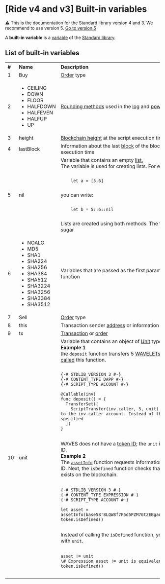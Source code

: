 # [Ride v4 and v3] Built-in variables

:warning: This is the documentation for the Standard library version 4 and 3. We recommend to use version 5. [Go to version 5](/en/ride/variables/built-in-variables)

A **built-in variable** is a [variable](/en/ride/variables/) of the [Standard library](/en/ride/script/standard-library).

## List of built-in variables
<table style="width:100%">
  <tr>
    <th align="left">#</th>
    <th align="left">Name</th>
    <th align="left">Description</th>
  </tr>
  <tr>
    <td>1</td>
    <td>Buy</td>
    <td><a href="/en/blockchain/order">Order</a> type</td>
  </tr>
  <tr>
    <td>2</td>
    <td>
      <ul>
        <li>CEILING</li>
        <li>DOWN</li>
        <li>FLOOR</li>
        <li>HALFDOWN</li>
        <li>HALFEVEN</li>
        <li>HALFUP</li>
        <li>UP</li>
      </ul>
    </td>
    <td>
      <a href="/en/ride/functions/built-in-functions/math-functions">Rounding methods</a> used in the <a href="/en/ride/functions/built-in-functions/math-functions">log</a> and <a href="/en/ride/functions/built-in-functions/math-functions">pow</a> functions
    </td>
  </tr>
  <tr>
    <td>3</td>
    <td>height</td>
    <td><a href="/en/blockchain/glossary#b">Blockchain height</a> at the script execution time</td>
  </tr>
  <tr>
    <td>4</td>
    <td>lastBlock</td>
    <td>Information about the last <a href="/en/blockchain/block">block</a> of the blockchain at the script execution time</td>
  </tr>
  <tr>
    <td>5</td>
    <td>nil</td>
    <td>Variable that contains an empty <a href="/en/ride/data-types/list">list.</a><br>The variable is used for creating lists. For example, instead of:<br>
<pre>
<code class=“lang-ride”>
    let a = [5,6]
</code>
</pre>
    you can write:
<pre>
<code class=“lang-ride”>
    let b = 5::6::nil
</code>
</pre>
      Lists are created using both methods. The first method is a syntactic sugar      
    </td>
  </tr>
  <tr>
    <td>6</td>
    <td>
      <ul>
        <li>NOALG</li>
        <li>MD5</li>
        <li>SHA1</li>
        <li>SHA224</li>
        <li>SHA256</li>
        <li>SHA384</li>
        <li>SHA512</li>
        <li>SHA3224</li>
        <li>SHA3256</li>
        <li>SHA3384</li>
        <li>SHA3512</li>
      </ul>
    </td>
    <td>
      Variables that are passed as the first parameter to the <a href="/en/ride/functions/built-in-functions/verification-functions">rsaVerify</a> function
    </td>
  </tr>
  <tr>
    <td>7</td>
    <td>Sell</td>
    <td><a href="/en/blockchain/order">Order</a> type</td>
  </tr>
  <tr>
    <td>8</td>
    <td>this</td>
    <td>Transaction sender <a href="/en/blockchain/account/address">address</a> or information about the <a href="/en/blockchain/token">token</a></td>
  </tr>
  <tr>
    <td>9</td>
    <td>tx</td>
    <td><a href="/en/blockchain/transaction">Transaction</a> or <a href="/en/blockchain/order">order</a></td>
  </tr>
  <tr>
    <td>10</td>
    <td>unit</td>
    <td>Variable that contains an object of <a href="/en/ride/data-types/unit">Unit</a> type.<br><b>Example 1</b><br> the <code>deposit</code> function transfers 5 <a href="/en/blockchain/token/waves">WAVELETs</a> to the account, that <a href="/en/ride/functions/callable-function">called</a> this function.

<pre>
<code class=“lang-ride”>
{-# STDLIB_VERSION 3 #-}
{-# CONTENT_TYPE DAPP #-}
{-# SCRIPT_TYPE ACCOUNT #-}

@Callable(inv)
func deposit() = {
  TransferSet([
    ScriptTransfer(inv.caller, 5, unit) \# Transfer 5 WAVELETs to the inv.caller account. Instead of the token ID the unit is specified
  ])
}
</code>
</pre>

WAVES does not have a <a href="/en/blockchain/token/token-id">token ID</a>; the <code>unit</code> is passed instead of the ID.<br><b>Example 2</b><br>The <a href="/en/ride/functions/built-in-functions/blockchain-functions"><tt>assetInfo</tt></a> function requests information about the token by its ID. Next, the <code>isDefined</code> function checks that a token with this ID exists on the blockchain.
<pre>
<code class=“lang-ride”>
{-# STDLIB_VERSION 3 #-}
{-# CONTENT_TYPE EXPRESSION #-}
{-# SCRIPT_TYPE ACCOUNT #-}

let asset = assetInfo(base58'8LQW8f7P5d5PZM7GtZEBgaqRPGSzS3DfPuiXrURJ4AJS')
token.isDefined()
</code>
</pre>
Instead of calling the <code>isDefined</code> function, you may use the equality with <code>unit</code>.
<pre>
<code class=“lang-ride”>
asset != unit
\# Expression asset != unit is equivalent to the expression token.isDefined()
</code>
</pre>
  </td>
  </tr>
</table>
